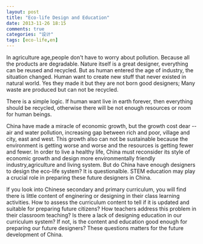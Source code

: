 ```yaml
---
layout: post
title: "Eco-life Design and Education"
date: 2013-11-26 18:15
comments: true
categories: "设计"
tags: [eco-life,en]
---
```

In agriculture age,people don't have to worry about pollution. Because all the products are degradable. Nature itself is a great designer, everything can be reused and recycled. But as human entered the age of industry, the situation changed. Human want to create new stuff that never existed in natural world. Yes they made it but they are not born good designers; Many waste are produced but can not be recycled.  

There is a simple logic. If human want live in earth forever, then everything should be recycled, otherwise there will be not enough resources or room for human beings.  

China have made a miracle of economic growth, but the growth cost dear -- air and water pollution, increasing gap between rich and poor, village and city, east and west. This growth also can not be sustainable because the environment is getting worse and worse and the resources is getting fewer and fewer. In order to live a healthy life, China must reconsider its style of economic growth and design more environmentally friendly industry,agriculture and living system. But do China have enough designers to design the eco-life system? It is questionalble. STEM education may play a crucial role in preparing these future designers in China.  

If you look into Chinese secondary and primary curriculum, you will find there is little content of enginering or designing in their class learning activities. How to assess the curriculum content to tell if it is updated and suitable for preparing future citizens? How teachers address this problem in their classroom teaching? Is there a lack of designing education in our curriculum system? If not, is the content and education good enough for preparing our future designers? These questions matters for the future development of China.  